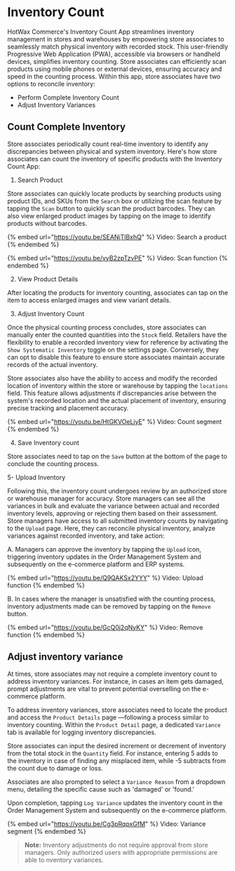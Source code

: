 # Inventory Count

HotWax Commerce's Inventory Count App streamlines inventory management in stores and warehouses by empowering store associates to seamlessly match physical inventory with recorded stock. This user-friendly Progressive Web Application (PWA), accessible via browsers or handheld devices, simplifies inventory counting. Store associates can efficiently scan products using mobile phones or external devices, ensuring accuracy and speed in the counting process.
Within this app, store associates have two options to reconcile inventory:

- Perform Complete Inventory Count
- Adjust Inventory Variances


## Count Complete Inventory

Store associates periodically count real-time inventory to identify any discrepancies between physical and system inventory. Here's how store associates can count the inventory of specific products with the Inventory Count App:

1. Search Product

Store associates can quickly locate products by searching products using product IDs, and SKUs from the `Search` box or utilizing the scan feature by tapping the `Scan` button to quickly scan the product barcodes. They can also view enlarged product images by tapping on the image to identify products without barcodes.

{% embed url="https://youtu.be/SEANjTlBxhQ" %}
Video: Search a product
{% endembed %}

{% embed url="https://youtu.be/vyB2zpTzvPE" %}
Video: Scan function
{% endembed %}

2. View Product Details

After locating the products for inventory counting, associates can tap on the item to access enlarged images and view variant details.

3. Adjust Inventory Count

Once the physical counting process concludes, store associates can manually enter the counted quantities into the `Stock` field. Retailers have the flexibility to enable a recorded inventory view for reference by activating the `Show Systematic Inventory` toggle on the settings page. Conversely, they can opt to disable this feature to ensure store associates maintain accurate records of the actual inventory.

Store associates also have the ability to access and modify the recorded location of inventory within the store or warehouse by tapping the `locations` field. This feature allows adjustments if discrepancies arise between the system's recorded location and the actual placement of inventory, ensuring precise tracking and placement accuracy.

{% embed url="https://youtu.be/HtGKVOeLjyE" %}
Video: Count segment
{% endembed %}

4. Save Inventory count

Store associates need to tap on the `Save` button at the bottom of the page to conclude the counting process.

5- Upload Inventory

Following this, the inventory count undergoes review by an authorized store or warehouse manager for accuracy. Store managers can see all the variances in bulk and evaluate the variance between actual and recorded inventory levels, approving or rejecting them based on their assessment.
Store managers have access to all submitted inventory counts by navigating to the `Upload` page. Here, they can reconcile physical inventory, analyze variances against recorded inventory, and take action:

A. Managers can approve the inventory by tapping the `Upload` icon, triggering inventory updates in the Order Management System and subsequently on the e-commerce platform and ERP systems.

{% embed url="https://youtu.be/Q9QAKSx2YYY" %}
Video: Upload function
{% endembed %}

B. In cases where the manager is unsatisfied with the counting process, inventory adjustments made can be removed by tapping on the `Remove` button.

{% embed url="https://youtu.be/GcQ0j2qNyKY" %}
Video: Remove function
{% endembed %}

## Adjust inventory variance


At times, store associates may not require a complete inventory count to address inventory variances. For instance, in cases an item gets damaged, prompt adjustments are vital to prevent potential overselling on the e-commerce platform.

To address inventory variances, store associates need to locate the product and access the `Product Details` page —following a process similar to inventory counting.
Within the `Product Detail` page, a dedicated `Variance` tab is available for logging inventory discrepancies.

Store associates can input the desired increment or decrement of inventory from the total stock in the `Quantity` field. For instance, entering 5 adds to the inventory in case of finding any misplaced item, while -5 subtracts from the count due to damage or loss.

Associates are also prompted to select a `Variance Reason` from a dropdown menu, detailing the specific cause such as 'damaged' or 'found.'

Upon completion, tapping `Log Variance` updates the inventory count in the Order Management System and subsequently on the e-commerce platform.

{% embed url="https://youtu.be/Cg3pRqpxGfM" %}
Video: Variance segment
{% endembed %}

> **Note:** Inventory adjustments do not require approval from store managers. Only authorized users with appropriate permissions are able to nventory variances.





